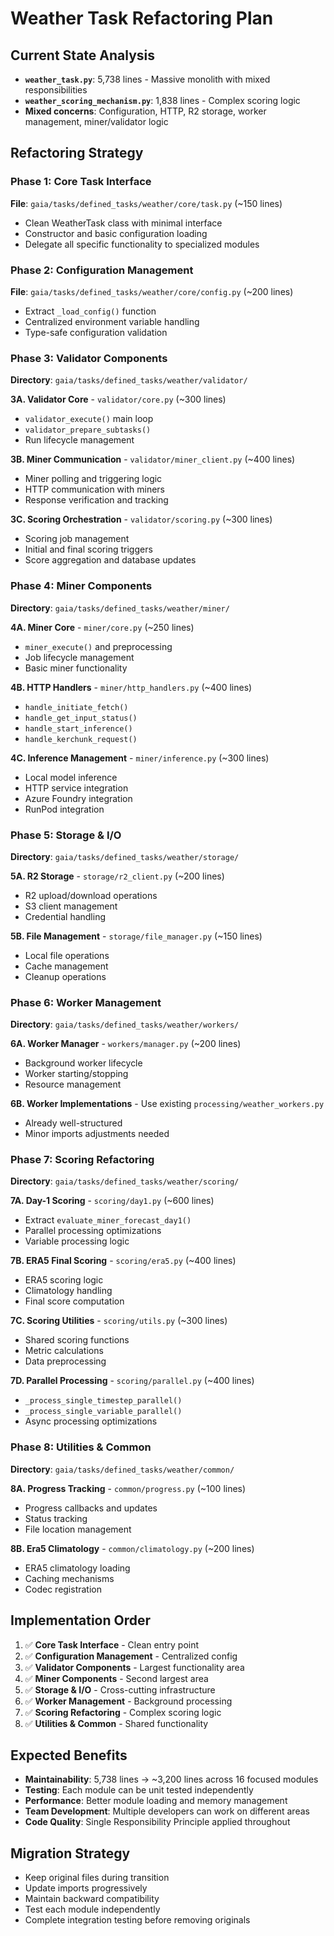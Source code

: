 # Weather Task Refactoring Plan

## Current State Analysis
- **`weather_task.py`**: 5,738 lines - Massive monolith with mixed responsibilities
- **`weather_scoring_mechanism.py`**: 1,838 lines - Complex scoring logic
- **Mixed concerns**: Configuration, HTTP, R2 storage, worker management, miner/validator logic

## Refactoring Strategy

### Phase 1: Core Task Interface
**File**: `gaia/tasks/defined_tasks/weather/core/task.py` (~150 lines)
- Clean WeatherTask class with minimal interface
- Constructor and basic configuration loading
- Delegate all specific functionality to specialized modules

### Phase 2: Configuration Management  
**File**: `gaia/tasks/defined_tasks/weather/core/config.py` (~200 lines)
- Extract `_load_config()` function
- Centralized environment variable handling
- Type-safe configuration validation

### Phase 3: Validator Components
**Directory**: `gaia/tasks/defined_tasks/weather/validator/`

**3A. Validator Core** - `validator/core.py` (~300 lines)
- `validator_execute()` main loop
- `validator_prepare_subtasks()`
- Run lifecycle management

**3B. Miner Communication** - `validator/miner_client.py` (~400 lines)
- Miner polling and triggering logic
- HTTP communication with miners
- Response verification and tracking

**3C. Scoring Orchestration** - `validator/scoring.py` (~300 lines)
- Scoring job management
- Initial and final scoring triggers
- Score aggregation and database updates

### Phase 4: Miner Components
**Directory**: `gaia/tasks/defined_tasks/weather/miner/`

**4A. Miner Core** - `miner/core.py` (~250 lines)
- `miner_execute()` and preprocessing
- Job lifecycle management
- Basic miner functionality

**4B. HTTP Handlers** - `miner/http_handlers.py` (~400 lines)
- `handle_initiate_fetch()`
- `handle_get_input_status()`
- `handle_start_inference()`
- `handle_kerchunk_request()`

**4C. Inference Management** - `miner/inference.py` (~300 lines)
- Local model inference
- HTTP service integration
- Azure Foundry integration
- RunPod integration

### Phase 5: Storage & I/O
**Directory**: `gaia/tasks/defined_tasks/weather/storage/`

**5A. R2 Storage** - `storage/r2_client.py` (~200 lines)
- R2 upload/download operations
- S3 client management
- Credential handling

**5B. File Management** - `storage/file_manager.py` (~150 lines)
- Local file operations
- Cache management
- Cleanup operations

### Phase 6: Worker Management
**Directory**: `gaia/tasks/defined_tasks/weather/workers/`

**6A. Worker Manager** - `workers/manager.py` (~200 lines)
- Background worker lifecycle
- Worker starting/stopping
- Resource management

**6B. Worker Implementations** - Use existing `processing/weather_workers.py`
- Already well-structured
- Minor imports adjustments needed

### Phase 7: Scoring Refactoring
**Directory**: `gaia/tasks/defined_tasks/weather/scoring/`

**7A. Day-1 Scoring** - `scoring/day1.py` (~600 lines)
- Extract `evaluate_miner_forecast_day1()`
- Parallel processing optimizations
- Variable processing logic

**7B. ERA5 Final Scoring** - `scoring/era5.py` (~400 lines)
- ERA5 scoring logic
- Climatology handling
- Final score computation

**7C. Scoring Utilities** - `scoring/utils.py` (~300 lines)
- Shared scoring functions
- Metric calculations
- Data preprocessing

**7D. Parallel Processing** - `scoring/parallel.py` (~400 lines)
- `_process_single_timestep_parallel()`
- `_process_single_variable_parallel()`
- Async processing optimizations

### Phase 8: Utilities & Common
**Directory**: `gaia/tasks/defined_tasks/weather/common/`

**8A. Progress Tracking** - `common/progress.py` (~100 lines)
- Progress callbacks and updates
- Status tracking
- File location management

**8B. Era5 Climatology** - `common/climatology.py` (~200 lines)
- ERA5 climatology loading
- Caching mechanisms
- Codec registration

## Implementation Order

1. ✅ **Core Task Interface** - Clean entry point
2. ✅ **Configuration Management** - Centralized config
3. ✅ **Validator Components** - Largest functionality area
4. ✅ **Miner Components** - Second largest area  
5. ✅ **Storage & I/O** - Cross-cutting infrastructure
6. ✅ **Worker Management** - Background processing
7. ✅ **Scoring Refactoring** - Complex scoring logic
8. ✅ **Utilities & Common** - Shared functionality

## Expected Benefits
- **Maintainability**: 5,738 lines → ~3,200 lines across 16 focused modules
- **Testing**: Each module can be unit tested independently
- **Performance**: Better module loading and memory management
- **Team Development**: Multiple developers can work on different areas
- **Code Quality**: Single Responsibility Principle applied throughout

## Migration Strategy
- Keep original files during transition
- Update imports progressively  
- Maintain backward compatibility
- Test each module independently
- Complete integration testing before removing originals